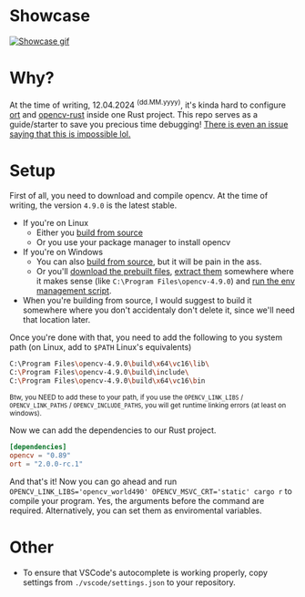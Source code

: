 # Showcase

[![Showcase gif](./showcase.gif)](./showcase.mp4)

# Why?

At the time of writing, 12.04.2024 <sup>(dd.MM.yyyy)</sup>, it's kinda hard to configure [ort](https://github.com/pykeio/ort) and [opencv-rust](twistedfall/opencv-rust/) inside one Rust project. This repo serves as a guide/starter to save you precious time debugging! [There is even an issue saying that this is impossible lol.](https://github.com/pykeio/ort/issues/145)

# Setup

First of all, you need to download and compile opencv. At the time of writing, the version `4.9.0` is the latest stable.

- If you're on Linux
  - Either you [build from source](https://docs.opencv.orgu/4.9.0/d7/d9f/tutorial_linux_install.html#tutorial_linux_install_quick_build_core)
  - Or you use your package manager to install opencv
- If you're on Windows
  - You can also [build from source](https://docs.opencv.org/4.x/d3/d52/tutorial_windows_install.html#autotoc_md1007), but it will be pain in the ass.
  - Or you'll [download the prebuilt files](https://sourceforge.net/projects/opencvlibrary/files/4.9.0/), [extract them](https://docs.opencv.org/4.x/d3/d52/tutorial_windows_install.html#tutorial_windows_install_prebuilt) somewhere where it makes sense (like `C:\Program Files\opencv-4.9.0`) and [run the env management script](https://docs.opencv.org/4.x/d3/d52/tutorial_windows_install.html#tutorial_windows_install_path).
- When you're building from source, I would suggest to build it somewhere where you don't accidentaly don't delete it, since we'll need that location later.

Once you're done with that, you need to add the following to you system path (on Linux, add to `$PATH` Linux's equivalents)

```sh
C:\Program Files\opencv-4.9.0\build\x64\vc16\lib\
C:\Program Files\opencv-4.9.0\build\include\
C:\Program Files\opencv-4.9.0\build\x64\vc16\bin
```

<small>Btw, you NEED to add these to your path, if you use the `OPENCV_LINK_LIBS` / `OPENCV_LINK_PATHS` / `OPENCV_INCLUDE_PATHS`, you will get runtime linking errors (at least on windows).</small>

Now we can add the dependencies to our Rust project.

```toml
[dependencies]
opencv = "0.89"
ort = "2.0.0-rc.1"
```

And that's it! Now you can go ahead and run `OPENCV_LINK_LIBS='opencv_world490' OPENCV_MSVC_CRT='static' cargo r` to compile your program. Yes, the arguments before the command are required. Alternatively, you can set them as enviromental variables.

# Other

- To ensure that VSCode's autocomplete is working properly, copy settings from `./vscode/settings.json` to your repository.
